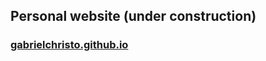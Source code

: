 ## Personal website (under construction)
### [gabrielchristo.github.io](https://gabrielchristo.github.io)
